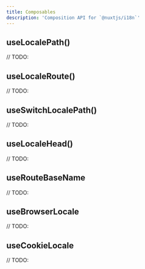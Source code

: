 ```yaml
---
title: Composables
description: 'Composition API for `@nuxtjs/i18n`'
---
```


## useLocalePath()

// TODO:

## useLocaleRoute()

// TODO:

## useSwitchLocalePath()

// TODO:

## useLocaleHead()

// TODO:

## useRouteBaseName

// TODO:

## useBrowserLocale

// TODO:
## useCookieLocale

// TODO: